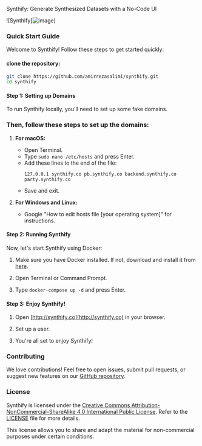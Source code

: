 Synthify: Generate Synthesized Datasets with a No-Code UI

![Synthify]![image](https://github.com/user-attachments/assets/830ebb48-3ca1-40aa-b7ed-a988cd34e97c))

### Quick Start Guide

Welcome to Synthify! Follow these steps to get started quickly:

#### clone the repository:

```bash
git clone https://github.com/amirrezasalimi/synthify.git
cd synthify
```

#### Step 1: Setting up Domains

To run Synthify locally, you'll need to set up some fake domains.
   
### Then, follow these steps to set up the domains:

1. **For macOS:**

   - Open Terminal.
   - Type `sudo nano /etc/hosts` and press Enter.
   - Add these lines to the end of the file:
     ```
     127.0.0.1 synthify.co pb.synthify.co backend.synthify.co party.synthify.co
     ```
   - Save and exit.

2. **For Windows and Linux:**
   - Google "How to edit hosts file [your operating system]" for instructions.

#### Step 2: Running Synthify

Now, let's start Synthify using Docker:

1. Make sure you have Docker installed. If not, download and install it from [here](https://www.docker.com/get-started).

2. Open Terminal or Command Prompt.

3. Type `docker-compose up -d` and press Enter.

#### Step 3: Enjoy Synthify!

1. Open [http://synthify.co](http://synthify.co) in your browser.

2. Set up a user.

3. You're all set to enjoy Synthify!

### Contributing

We love contributions! Feel free to open issues, submit pull requests, or suggest new features on our [GitHub repository](https://github.com/amirrezasalimi/synthify).

### License

Synthify is licensed under the [Creative Commons Attribution-NonCommercial-ShareAlike 4.0 International Public License](https://creativecommons.org/licenses/by-nc-sa/4.0/legalcode). Refer to the [LICENSE](LICENSE) file for more details.

This license allows you to share and adapt the material for non-commercial purposes under certain conditions.
